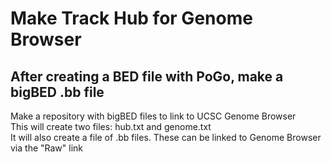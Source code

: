 # Make Track Hub for Genome Browser
## After creating a BED file with PoGo, make a bigBED .bb file
Make a repository with bigBED files to link to UCSC Genome Browser <br />
This will create two files: hub.txt and genome.txt <br />
It will also create a file of .bb files. These can be linked to Genome Browser via the "Raw" link
